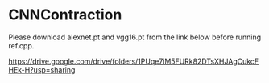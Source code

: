 # CNNContraction

Please download alexnet.pt and vgg16.pt from the link below before running ref.cpp.

https://drive.google.com/drive/folders/1PUqe7iM5FURk82DTsXHJAgCukcFHEk-H?usp=sharing
